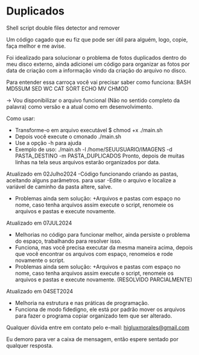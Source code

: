 # Duplicados
Shell script double files detector and remover

Um código cagado que eu fiz que pode ser útil para alguém, logo, copie, faça melhor e me avise.

Foi idealizado para solucionar o problema de fotos duplicados dentro do meu disco externo, ainda adicionei um código para organizar as fotos por data de criação com a informação vindo da criação do arquivo no disco.

Para entender essa carroça você vai precisar saber como funciona:
  BASH
  MD5SUM
  SED
  WC
  CAT
  SORT
  ECHO
  MV
  CHMOD

-> Vou disponibilizar o arquivo funcional (Não no sentido completo da palavra) como versão e a atual como em desenvolvimento.

Como usar:
  - Transforme-o em arquivo executável $ chmod +x ./main.sh
  - Depois você execute o cmonado ./main.sh
  - Use a opção -h para ajuda
  - Exemplo de uso: ./main.sh -l /home/SEUUSUARIO/IMAGENS -d PASTA_DESTINO -m PASTA_DUPLICADOS
Pronto, depois de muitas linhas na tela seus arquivos estarão organizados por data.

Atualizado em 02Julho2024
-Código funcionando criando as pastas, aceitando alguns parâmetros. para usar
-Edite o arquivo e localize a variável de caminho da pasta altere, salve.
- Problemas ainda sem solução:
  +Arquivos e pastas com espaço no nome, caso tenha arquivos assim execute o script, renomeie os arquivos e pastas e execute novamente.

Atualizado em 07JUL2024
- Melhorias no código para funcionar melhor, ainda persiste o problema do espaço, trabalhando para resolver isso.
- Funciona, mas você precisa executar da mesma maneira acima, depois que você encontrar os arquivos com espaço, renomeios e rode novamente o script.
- Problemas ainda sem solução:
    +Arquivos e pastas com espaço no nome, caso tenha arquivos assim execute o script, renomeie os arquivos e pastas e execute novamente. (RESOLVIDO PARCIALMENTE)

Atualizado em 04SET2024
- Melhoria na estrutura e nas práticas de programação.
- Funciona de modo fidedigno, ele está por padrão mover os arquivos para fazer o programa copiar organizado tem que ser alterado.


Qualquer dúvida entre em contato pelo e-mail: higluxmorales@gmail.com

Eu demoro para ver a caixa de mensagem, então espere sentado por qualquer resposta.
